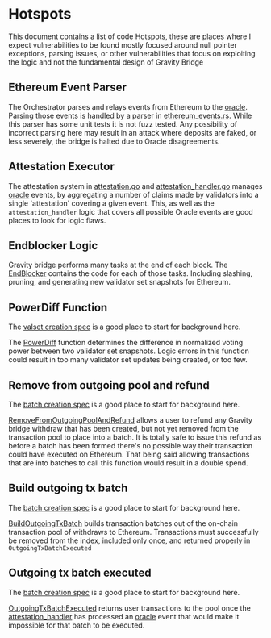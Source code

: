 # Hotspots

This document contains a list of code Hotspots, these are places where I expect vulnerabilities to be found mostly focused around null pointer exceptions, parsing issues, or other vulnerabilities that focus on exploiting the logic and not the fundamental design of Gravity Bridge

## Ethereum Event Parser

The Orchestrator parses and relays events from Ethereum to the [oracle](/docs/design/oracle.md). Parsing those events is handled by a parser in [ethereum_events.rs](/orchestrator/gravity_utils/strc/types/ethereum_events.rs). While this parser has some unit tests it is not fuzz tested. Any possibility of incorrect parsing here may result in an attack where deposits are faked, or less severely, the bridge is halted due to Oracle disagreements.

## Attestation Executor

The attestation system in [attestation.go](/module/x/gravity/keeper/attestation.go) and [attestation_handler.go](/module/x/gravity/keeper/attestation_handler.go) manages [oracle](/docs/design/oracle.md) events, by aggregating a number of claims made by validators into a single 'attestation' covering a given event. This, as well as the `attestation_handler` logic that covers all possible Oracle events are good places to look for logic flaws.

## Endblocker Logic

Gravity bridge performs many tasks at the end of each block. The [EndBlocker](/module/x/gravity/abci.go) contains the code for each of those tasks. Including slashing, pruning, and generating new validator set snapshots for Ethereum.

## PowerDiff Function

The [valset creation spec](/spec/valset-creation-spec.md) is a good place to start for background here.

The [PowerDiff](/module/x/gravity/types/types.go) function determines the difference in normalized voting power between two validator set snapshots. Logic errors in this function could result in too many validator set updates being created, or too few.

## Remove from outgoing pool and refund

The [batch creation spec](/spec/batch-creation-spec.md) is a good place to start for background here.

[RemoveFromOutgoingPoolAndRefund](/module/x/gravity/keeper/pool.go) allows a user to refund any Gravity bridge withdraw that has been created, but not yet removed from the transaction pool to place into a batch. It is totally safe to issue this refund as before a batch has been formed there's no possible way their transaction could have executed on Ethereum. That being said allowing transactions that are into batches to call this function would result in a double spend.

## Build outgoing tx batch

The [batch creation spec](/spec/batch-creation-spec.md) is a good place to start for background here.

[BuildOutgoingTxBatch](/module/x/gravity/keeper/batch.go) builds transaction batches out of the on-chain transaction pool of withdraws to Ethereum. Transactions must successfully be removed from the index, included only once, and returned properly in `OutgoingTxBatchExecuted`

## Outgoing tx batch executed

The [batch creation spec](/spec/batch-creation-spec.md) is a good place to start for background here.

[OutgoingTxBatchExecuted](/module/x/gravity/keeper/batch.go) returns user transactions to the pool once the [attestation_handler](/module/x/gravity/keeper/attestation_handler.go) has processed an [oracle](/docs/design/oracle.md) event that would make it impossible for that batch to be executed.
